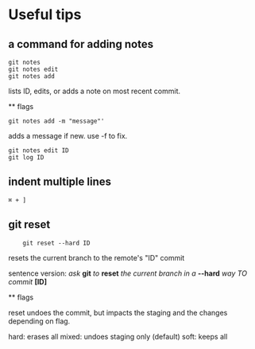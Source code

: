 # Useful tips

## a command for adding notes 


    git notes
    git notes edit 
    git notes add


lists ID, edits, or adds a note on most recent commit.

** flags 

    git notes add -m "message"'

adds a message if new. use -f to fix.

    git notes edit ID
    git log ID


## indent multiple lines

    ⌘ + ]

## git reset

        git reset --hard ID

resets the current branch to the remote's "ID" commit

sentence version: *ask* **git** *to* **reset** *the current branch in a* **--hard** *way TO commit* **[ID]**

** flags

reset undoes the commit, but impacts the staging and the changes depending on flag. 

hard: erases all
mixed: undoes staging only (default)
soft: keeps all

